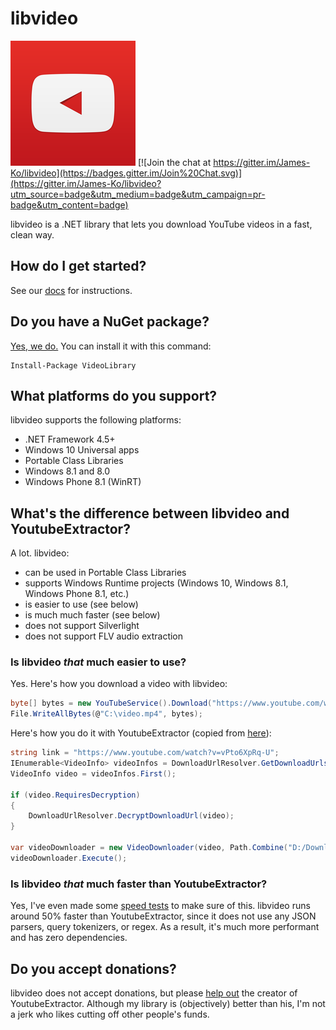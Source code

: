 # libvideo

![icon](icons/icon_200.png) [![Join the chat at https://gitter.im/James-Ko/libvideo](https://badges.gitter.im/Join%20Chat.svg)](https://gitter.im/James-Ko/libvideo?utm_source=badge&utm_medium=badge&utm_campaign=pr-badge&utm_content=badge)

libvideo is a .NET library that lets you download YouTube videos in a fast, clean way.

## How do I get started?

See our [docs](docs/README.md) for instructions.

## Do you have a NuGet package?

[Yes, we do.](https://www.nuget.org/packages/VideoLibrary) You can install it with this command:

    Install-Package VideoLibrary

## What platforms do you support?

libvideo supports the following platforms:

- .NET Framework 4.5+
- Windows 10 Universal apps
- Portable Class Libraries
- Windows 8.1 and 8.0
- Windows Phone 8.1 (WinRT)

## What's the difference between libvideo and YoutubeExtractor?

A lot. libvideo:

- can be used in Portable Class Libraries
- supports Windows Runtime projects (Windows 10, Windows 8.1, Windows Phone 8.1, etc.)
- is easier to use (see below)
- is much much faster (see below)
- does not support Silverlight
- does not support FLV audio extraction

### Is libvideo *that* much easier to use?

Yes. Here's how you download a video with libvideo:

```csharp
byte[] bytes = new YouTubeService().Download("https://www.youtube.com/watch?v=vPto6XpRq-U");
File.WriteAllBytes(@"C:\video.mp4", bytes);
```

Here's how you do it with YoutubeExtractor (copied from [here](https://github.com/flagbug/YoutubeExtractor)):

```csharp
string link = "https://www.youtube.com/watch?v=vPto6XpRq-U";
IEnumerable<VideoInfo> videoInfos = DownloadUrlResolver.GetDownloadUrls(link);
VideoInfo video = videoInfos.First();

if (video.RequiresDecryption)
{
    DownloadUrlResolver.DecryptDownloadUrl(video);
}

var videoDownloader = new VideoDownloader(video, Path.Combine("D:/Downloads", video.Title + video.VideoExtension));
videoDownloader.Execute();
```

### Is libvideo *that* much faster than YoutubeExtractor?

Yes, I've even made some [speed tests](tests/SpeedTest/SpeedTest/Program.cs) to make sure of this. libvideo runs around 50% faster than YoutubeExtractor, since it does not use any JSON parsers, query tokenizers, or regex. As a result, it's much more performant and has zero dependencies.

## Do you accept donations?

libvideo does not accept donations, but please [help out](https://www.paypal.com/cgi-bin/webscr?cmd=_donations&business=daume%2edennis%40gmail%2ecom&lc=US&item_name=YoutubeExtractor&no_note=0&currency_code=USD&bn=PP%2dDonationsBF%3abtn_donate_LG%2egif%3aNonHostedGuest) the creator of YoutubeExtractor. Although my library is (objectively) better than his, I'm not a jerk who likes cutting off other people's funds.
